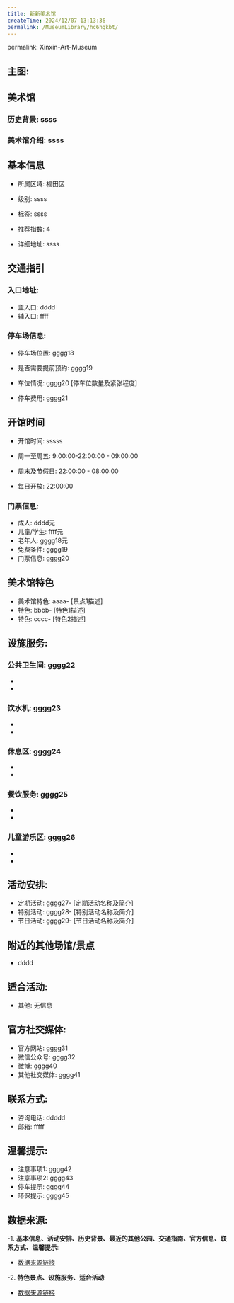 ```yaml
---
title: 新新美术馆
createTime: 2024/12/07 13:13:36
permalink: /MuseumLibrary/hc6hgkbt/
---
```

permalink: Xinxin-Art-Museum
## 主图:
<ImageCard
image="https://www.szartm.com/open/images/gkbg.png"
title= "新新美术馆"
description= "ssss"
date="2024/12/07"
href="/"
author="sunshang-hl"
/>
## 美术馆
### 历史背景: ssss
### 美术馆介绍: ssss
## 基本信息

- 所属区域: 福田区

- 级别: ssss

- 标签: ssss

- 推荐指数: 4

- 详细地址: ssss

## 交通指引

### 入口地址:
- 主入口: dddd
- 辅入口: ffff
### 停车场信息:
- 停车场位置: gggg18

- 是否需要提前预约: gggg19

- 车位情况: gggg20 [停车位数量及紧张程度]

- 停车费用: gggg21

## 开馆时间
- 开馆时间: sssss

- 周一至周五: 9:00:00-22:00:00 - 09:00:00
- 周末及节假日: 22:00:00 - 08:00:00
- 每日开放: 22:00:00

### 门票信息:
- 成人: dddd元
- 儿童/学生: ffff元
- 老年人: gggg18元
- 免费条件: gggg19
- 门票信息: gggg20
## 美术馆特色
- 美术馆特色: aaaa- [景点1描述]
- 特色: bbbb- [特色1描述]
- 特色: cccc- [特色2描述]
## 设施服务:
### 公共卫生间: gggg22
- 
- 
### 饮水机: gggg23
- 
- 
### 休息区: gggg24
- 
- 
### 餐饮服务: gggg25
- 
- 
### 儿童游乐区: gggg26
- 
- 
## 活动安排:
- 定期活动: gggg27- [定期活动名称及简介]
- 特别活动: gggg28- [特别活动名称及简介]
- 节日活动: gggg29- [节日活动名称及简介]
## 附近的其他场馆/景点
- dddd

## 适合活动:
- 其他: 无信息

## 官方社交媒体:
- 官方网站: gggg31
- 微信公众号: gggg32
- 微博: gggg40
- 其他社交媒体: gggg41

## 联系方式:
- 咨询电话: ddddd 
- 邮箱: fffff

## 温馨提示:
- 注意事项1: gggg42
- 注意事项2: gggg43
- 停车提示: gggg44
- 环保提示: gggg45

## 数据来源:
-1. **基本信息、活动安排、历史背景、最近的其他公园、交通指南、官方信息、联系方式、温馨提示**:
- [数据来源链接](http://wtl.sz.gov.cn/ggfw/whl/msgylb/index.html)

-2. **特色景点、设施服务、适合活动**:
- [数据来源链接](http://wtl.sz.gov.cn/ggfw/whl/msgylb/index.html)

